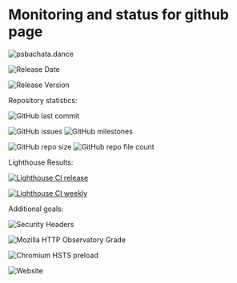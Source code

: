# Monitoring and status for github page

![psbachata.dance](https://img.shields.io/website?down_color=red&down_message=offline&label=psbachata.dance&style=plastic&up_color=green&up_message=online&url=https%3A%2F%2Fpsbachata.dance)

![Release Date](https://img.shields.io/github/release-date/lunazul/lunazul.github.io?style=plastic)

![Release Version](https://img.shields.io/github/v/tag/lunazul/lunazul.github.io?label=version&style=plastic)

Repository statistics:

![GitHub last commit](https://img.shields.io/github/last-commit/lunazul/lunazul.github.io?style=plastic)

![GitHub issues](https://img.shields.io/github/issues-raw/lunazul/lunazul.github.io?style=plastic)
![GitHub milestones](https://img.shields.io/github/milestones/all/lunazul/lunazul.github.io?style=plastic)

![GitHub repo size](https://img.shields.io/github/repo-size/lunazul/lunazul.github.io?style=plastic)
![GitHub repo file count](https://img.shields.io/github/directory-file-count/lunazul/lunazul.github.io?style=plastic)

Lighthouse Results:

[![Lighthouse CI release](https://github.com/lunazul/lunazul.github.io/actions/workflows/production_lighthouse.yml/badge.svg?branch=production)](https://github.com/lunazul/lunazul.github.io/actions/workflows/production_lighthouse.yml)

[![Lighthouse CI weekly](https://github.com/lunazul/lunazul.github.io/actions/workflows/cron_lighthouse_sunday.yml/badge.svg?branch=production)](https://github.com/lunazul/lunazul.github.io/actions/workflows/cron_lighthouse_sunday.yml)

Additional goals:

![Security Headers](https://img.shields.io/security-headers?style=plastic&url=https%3A%2F%2Fpsbachata.dance)

![Mozilla HTTP Observatory Grade](https://img.shields.io/mozilla-observatory/grade-score/psbachata.dance?publish&style=plastic)

![Chromium HSTS preload](https://img.shields.io/hsts/preload/psbachata.dance?style=plastic)

![Website](https://img.shields.io/website?down_color=red&down_message=offline&label=testpage&style=plastic&up_color=green&up_message=online&url=https%3A%2F%2Fbachata-regensburg.de)
